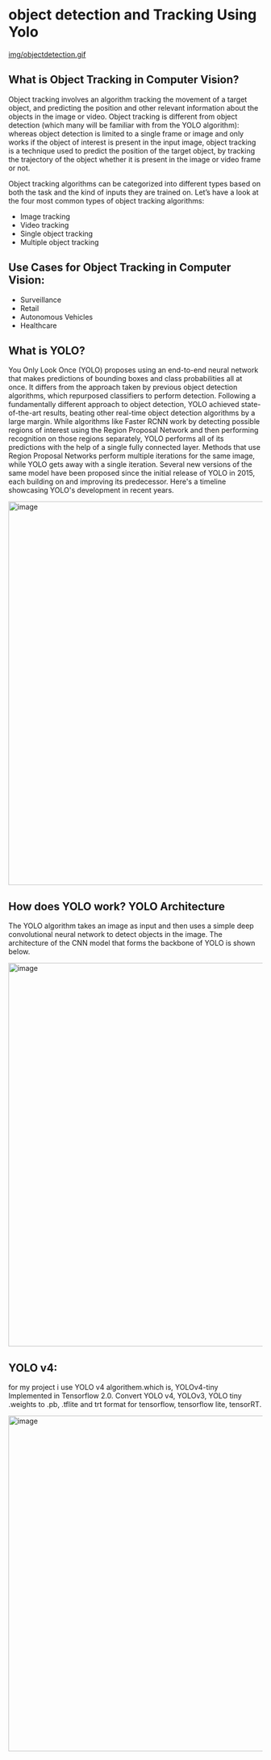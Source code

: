 # object detection and Tracking Using Yolo


[img/objectdetection.gif](https://gfycat.com/damppartialafghanhound-tensorflow-samsung-darknet-udacity)

## What is Object Tracking in Computer Vision?

Object tracking involves an algorithm tracking the movement of a target object, and predicting the position and other relevant information about the objects in the image or video.
Object tracking is different from object detection (which many will be familiar with from the YOLO algorithm): whereas object detection is limited to a single frame or image and only works if the object of interest is present in the input image, object tracking is a technique used to predict the position of the target object, by tracking the trajectory of the object whether it is present in the image or video frame or not.

Object tracking algorithms can be categorized into different types based on both the task and the kind of inputs they are trained on. Let’s have a look at the four most common types of object tracking algorithms:

- Image tracking 
- Video tracking 
- Single object tracking 
- Multiple object tracking

## Use Cases for Object Tracking in Computer Vision:

- Surveillance
- Retail
- Autonomous Vehicles
- Healthcare

## What is YOLO?

You Only Look Once (YOLO) proposes using an end-to-end neural network that makes predictions of bounding boxes and class probabilities all at once. It differs from the approach taken by previous object detection algorithms, which repurposed classifiers to perform detection.
Following a fundamentally different approach to object detection, YOLO achieved state-of-the-art results, beating other real-time object detection algorithms by a large margin.
While algorithms like Faster RCNN work by detecting possible regions of interest using the Region Proposal Network and then performing recognition on those regions separately, YOLO performs all of its predictions with the help of a single fully connected layer.
Methods that use Region Proposal Networks perform multiple iterations for the same image, while YOLO gets away with a single iteration.
Several new versions of the same model have been proposed since the initial release of YOLO in 2015, each building on and improving its predecessor. Here's a timeline showcasing YOLO's development in recent years.


<img width="760" alt="image" src="https://github.com/Ramahalharbi/object_detection_and_Tracking/assets/139393175/1a4336e1-d0b3-429e-8e78-25ee0d6f3228">


## How does YOLO work? YOLO Architecture
The YOLO algorithm takes an image as input and then uses a simple deep convolutional neural network to detect objects in the image. The architecture of the CNN model that forms the backbone of YOLO is shown below.

<img width="760" alt="image" src="https://github.com/Ramahalharbi/object_detection_and_Tracking/assets/139393175/1d9a505d-10a4-4684-9ea5-4b50a6cc9db6">


## YOLO v4: 
for my project i use YOLO v4 algorithem.which is, YOLOv4-tiny Implemented in Tensorflow 2.0. Convert YOLO v4, YOLOv3, YOLO tiny .weights to .pb, .tflite and trt format for tensorflow, tensorflow lite, tensorRT.

<img width="665" alt="image" src="https://github.com/Ramahalharbi/object_detection_and_Tracking/assets/139393175/613460fc-3fbd-40ae-93b4-9b6927a35834">




